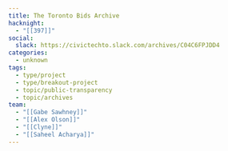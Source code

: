 ```yaml
---
title: The Toronto Bids Archive
hacknight:
  - "[[397]]"
social:
  slack: https://civictechto.slack.com/archives/C04C6FPJDD4
categories:
  - unknown
tags:
  - type/project
  - type/breakout-project
  - topic/public-transparency
  - topic/archives
team:
  - "[[Gabe Sawhney]]"
  - "[[Alex Olson]]"
  - "[[Clyne]]"
  - "[[Saheel Acharya]]"
---
```

